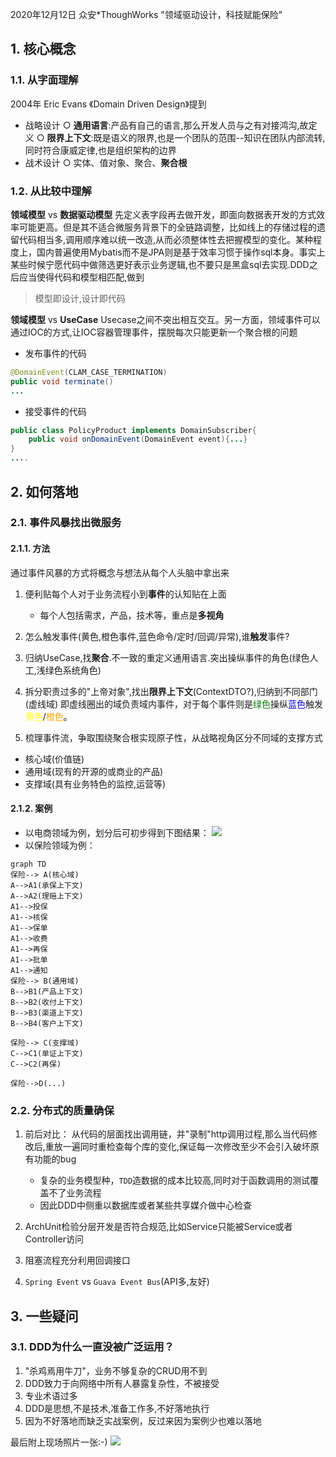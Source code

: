 2020年12月12日 众安*ThoughWorks "领域驱动设计，科技赋能保险"
## 1. 核心概念
### 1.1. 从字面理解
2004年 Eric Evans 《Domain Driven Design》提到

- 战略设计
	○ **通用语言**:产品有自己的语言,那么开发人员与之有对接鸿沟,故定义
	○ **限界上下文**:既是语义的限界,也是一个团队的范围--知识在团队内部流转,同时符合康威定律,也是组织架构的边界
- 战术设计
	○ 实体、值对象、聚合、**聚合根**
### 1.2. 从比较中理解
**领域模型** vs **数据驱动模型**
先定义表字段再去做开发，即面向数据表开发的方式效率可能更高。但是其不适合微服务背景下的全链路调整，比如线上的存储过程的遗留代码相当多,调用顺序难以统一改造,从而必须整体性去把握模型的变化。某种程度上，国内普遍使用Mybatis而不是JPA则是基于效率习惯于操作sql本身。事实上某些时候宁愿代码中做筛选更好表示业务逻辑,也不要只是黑盒sql去实现.DDD之后应当使得代码和模型相匹配,做到
>模型即设计,设计即代码


**领域模型** vs **UseCase**
Usecase之间不突出相互交互。另一方面，领域事件可以通过IOC的方式,让IOC容器管理事件，摆脱每次只能更新一个聚合根的问题

- 发布事件的代码
```java
@DomainEvent(CLAM_CASE_TERMINATION)
public void terminate()
...
```
- 接受事件的代码
```java
public class PolicyProduct implements DomainSubscriber{
    public void onDomainEvent(DomainEvent event){...}
}
....
```
## 2. 如何落地
### 2.1. 事件风暴找出微服务
#### 2.1.1. 方法
通过事件风暴的方式将概念与想法从每个人头脑中拿出来

1. 便利贴每个人对于业务流程小到**事件**的认知贴在上面
    - 每个人包括需求，产品，技术等，重点是**多视角**
2. 怎么触发事件(黄色,橙色事件,蓝色命令/定时/回调/异常),谁**触发**事件?
3. 归纳UseCase,找**聚合**.不一致的重定义通用语言.突出操纵事件的角色(绿色人工,浅绿色系统角色)
4. 拆分职责过多的"上帝对象",找出**限界上下文**(ContextDTO?),归纳到不同部门(虚线域)
即虚线圈出的域负责域内事件，对于每个事件则是<font color= "green">绿色</font>操纵<font color= "blue">蓝色</font>触发<font color= "yellow">黄色</font>/<font color= "orange">橙色</font>。

5. 梳理事件流，争取围绕聚合根实现原子性，从战略视角区分不同域的支撑方式
- 核心域(价值链)
- 通用域(现有的开源的或商业的产品)
- 支撑域(具有业务特色的监控,运营等)
#### 2.1.2. 案例
- 以电商领域为例，划分后可初步得到下图结果：
![](https://gitee.com/istarwyh/images/raw/master/1607862391_20201213195946623_20186.png)
- 以保险领域为例：
```mermaid
graph TD
保险--> A(核心域)
A-->A1(承保上下文)
A-->A2(理赔上下文)
A1-->投保
A1-->核保
A1-->保单
A1-->收费
A1-->再保
A1-->批单
A1-->通知
保险--> B(通用域)
B-->B1(产品上下文)
B-->B2(收付上下文)
B-->B3(渠道上下文)
B-->B4(客户上下文)

保险--> C(支撑域)
C-->C1(单证上下文)
C-->C2(再保)

保险-->D(...)
```
### 2.2. 分布式的质量确保
1. 前后对比：
从代码的层面找出调用链，并"录制"http调用过程,那么当代码修改后,重放一遍同时重检查每个库的变化,保证每一次修改至少不会引入破坏原有功能的bug
    - 复杂的业务模型种，`TDD`造数据的成本比较高,同时对于函数调用的测试覆盖不了业务流程
    - 因此DDD中侧重以数据库或者某些共享媒介做中心检查

2. ArchUnit检验分层开发是否符合规范,比如Service只能被Service或者Controller访问
3. 阻塞流程充分利用回调接口
4. `Spring Event` vs `Guava Event Bus`(API多,友好)
## 3. 一些疑问
### 3.1. DDD为什么一直没被广泛运用？

1. "杀鸡焉用牛刀"，业务不够复杂的CRUD用不到
2. DDD致力于向网络中所有人暴露复杂性，不被接受
3. 专业术语过多
2. DDD是思想,不是技术,准备工作多,不好落地执行
4. 因为不好落地而缺乏实战案例，反过来因为案例少也难以落地

最后附上现场照片一张:-)
![](https://gitee.com/istarwyh/images/raw/master/1607862394_20201213202516502_19401.png)